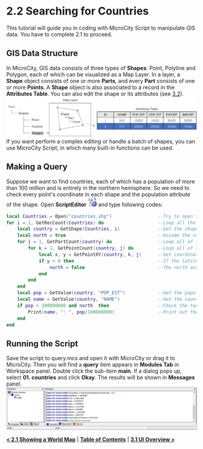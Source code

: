 # 2.2 Searching for Countries
This tutorial will guide you in coding with MicroCity Script to manipulate GIS data. You have to complete 2.1 to proceed. 
## GIS Data Structure
In MicroCity, GIS data consists of three types of **Shapes**: Point, Polyline and Polygon, each of which can be visualized as a Map Layer. In a layer, a **Shape** object consists of one or more **Parts**, and every **Part** consists of one or more **Points**. A **Shape** object is also associated to a record in the **Attributes Table**. You can also edit the shape or its attributes (see [3.2](3.2_vector_shapes.md)).
![structure](./imgs/gis_data_structure.png)
If you want perform a complex editing or handle a batch of shapes, you can use MicroCity Script, in which many built-in functions can be used. 
## Making a Query
Suppose we want to find countries, each of which has a population of more than 100 million and is entirely in the northern hemisphere. So we need to check every point's coordinate in each shape and the population attribute of the shape. Open **ScriptEditor** ![icon_script_editor](./imgs/icon_script_editor.png) and type following codes:
```lua
local Countries = Open("countries.shp")                 --Try to open the shapes layer
for i = 1, GetRecCount(Countries) do                    --Loop all the shape objects in the layer
    local country = GetShape(Countries, i)              --Get the shape object of a country
    local north = true                                  --Assume the country is in the northern hemisphere
    for j = 1, GetPartCount(country) do                 --Loop all of the parts in the shape
        for k = 1, GetPointCount(country, j) do         --Loop all of the points in the shape part
            local x, y = GetPointXY(country, k, j)      --Get coordinate of the point j
            if y < 0 then                               --If the latitude is less than 0
                north = false                           --The north assumption is false
            end
        end
    end
    local pop = GetValue(country, "POP_EST")            --Get the population property
    local name = GetValue(country, "NAME")              --Get the country name
    if pop > 100000000 and north  then                  --Check the two conditions
        Print(name, ": ", pop/100000000)                --Print out the result
    end
end
```
## Running the Script
Save the script to query.mcs and open it with MicroCity or drag it to MicroCity. Then you will find a **query** item appears in **Modules Tab** in Workspace panel. Double click the sub-item **main**. If a dialog pops up, select **01. countries** and click **Okay**. The results will be shown in **Messages** panel.
![results](./imgs/query_results.png)

[**< 2.1 Showing a World Map**](2.1_showing_a_world_map.md) | [**Table of Contents**](.) | [**3.1 UI Overview >**](3.1_ui_overview.md)

